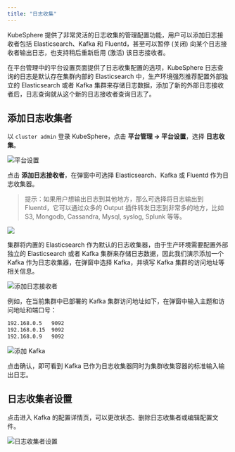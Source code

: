 ```yaml
---
title: "日志收集"
---
```


KubeSphere 提供了非常灵活的日志收集的管理配置功能，用户可以添加日志接收者包括 Elasticsearch、Kafka 和 Fluentd，甚至可以暂停 (关闭) 向某个日志接收者输出日志，也支持稍后重新启用 (激活) 该日志接收者。

在平台管理中的平台设置页面提供了日志收集配置的选项，KubeSphere 日志查询的日志是默认存在集群内部的 Elasticsearch 中，生产环境强烈推荐配置外部独立的 Elasticsearch 或者 Kafka 集群来存储日志数据，添加了新的外部日志接收者后，日志查询就从这个新的日志接收者查询日志了。

## 添加日志收集者

以 `cluster admin` 登录 KubeSphere，点击 **平台管理 → 平台设置**，选择 **日志收集**。

![平台设置](https://pek3b.qingstor.com/kubesphere-docs/png/20190410014618.png)

点击 **添加日志接收者**，在弹窗中可选择 Elasticsearch、Kafka 或 Fluentd 作为日志收集器。

> 提示：如果用户想输出日志到其他地方，那么可选择将日志输出到 Fluentd，它可以通过众多的 Output 插件转发日志到非常多的地方，比如 S3, Mongodb, Cassandra, Mysql, syslog, Splunk 等等。

![](https://pek3b.qingstor.com/kubesphere-docs/png/20190410012915.png)

集群将内置的 Elasticsearch 作为默认的日志收集器，由于生产环境需要配置外部独立的 Elasticsearch 或者 Kafka 集群来存储日志数据，因此我们演示添加一个 Kafka 作为日志收集器，在弹窗中选择 Kafka，并填写 Kafka 集群的访问地址等相关信息。

![添加日志接收者](https://pek3b.qingstor.com/kubesphere-docs/png/20190410014858.png)

例如，在当前集群中已部署的 Kafka 集群访问地址如下，在弹窗中输入主题和访问地址和端口号：

```bash
192.168.0.5   9092
192.168.0.15  9092
192.168.0.9   9092
```

![添加 Kafka](https://pek3b.qingstor.com/kubesphere-docs/png/20190410014300.png)

点击确认，即可看到 Kafka 已作为日志收集器同时为集群收集容器的标准输入输出日志。

## 日志收集者设置

点击进入 Kafka 的配置详情页，可以更改状态、删除日志收集者或编辑配置文件。

![日志收集者设置](https://pek3b.qingstor.com/kubesphere-docs/png/20190410014450.png)